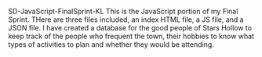 SD-JavaScript-FinalSprint-KL
This is the JavaScript portion of my Final Sprint. THere are three files included, an index HTML file, a JS file, and a JSON file. I have created a database for the good people of Stars Hollow to keep track of the people who frequent the town, their hobbies to know what types of activities to plan and whether they would be attending.
